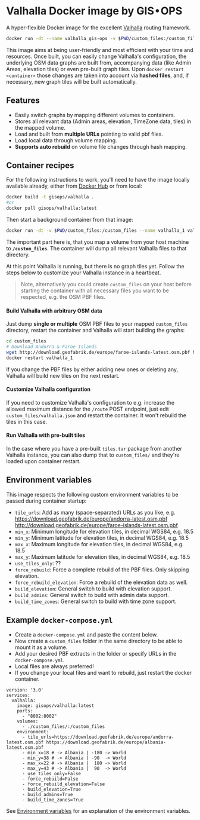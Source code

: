 # Valhalla Docker image by GIS • OPS

A hyper-flexible Docker image for the excellent [Valhalla](https://github.com/valhalla/valhalla) routing framework.

```bash
docker run -dt --name valhalla_gis-ops -v $PWD/custom_files:/custom_files gisops/valhalla:latest
```

This image aims at being user-friendly and most efficient with your time and resources. Once built, you can easily change Valhalla's configuration, the underlying OSM data graphs are built from, accompanying data (like Admin Areas, elevation tiles) or even pre-built graph tiles. Upon `docker restart <container>` those changes are taken into account via **hashed files**, and, if necessary, new graph tiles will be built automatically.

## Features

-   Easily switch graphs by mapping different volumes to containers.
-   Stores all relevant data (Admin areas, elevation, TimeZone data, tiles) in the mapped volume.
-   Load and built from **multiple URLs** pointing to valid pbf files.
-   Load local data through volume mapping.
-   **Supports auto rebuild** on volume file changes through hash mapping.

## Container recipes

For the following instructions to work, you'll need to have the image locally available already, either from [Docker Hub](https://hub.docker.com/repository/docker/gisops/valhalla) or from local:

```bash
docker build -t gisops/valhalla .
#or
docker pull gisops/valhalla:latest
```

Then start a background container from that image:

```bash
docker run -dt -v $PWD/custom_files:/custom_files --name valhalla_1 valhalla
```

The important part here is, that you map a volume from your host machine to **`/custom_files`**. The container will dump all relevant Valhalla files to that directory.

At this point Valhalla is running, but there is no graph tiles yet. Follow the steps below to customize your Valhalla instance in a heartbeat.

> Note, alternatively you could create `custom_files` on your host before starting the container with all necessary files you want to be respected, e.g. the OSM PBF files.

#### Build Valhalla with arbitrary OSM data

Just dump **single or multiple** OSM PBF files to your mapped `custom_files` directory, restart the container and Valhalla will start building the graphs:

```bash
cd custom_files
# Download Andorra & Faroe Islands
wget http://download.geofabrik.de/europe/faroe-islands-latest.osm.pbf http://download.geofabrik.de/europe/andorra-latest.osm.pbf
docker restart valhalla_1
```

If you change the PBF files by either adding new ones or deleting any, Valhalla will build new tiles on the next restart.

#### Customize Valhalla configuration

If you need to customize Valhalla's configuration to e.g. increase the allowed maximum distance for the `/route` POST endpoint, just edit `custom_files/valhalla.json` and restart the container. It won't rebuild the tiles in this case.

#### Run Valhalla with pre-built tiles

In the case where you have a pre-built `tiles.tar` package from another Valhalla instance, you can also dump that to `custom_files/` and they're loaded upon container restart.

## Environment variables

This image respects the following custom environment variables to be passed during container startup:

- `tile_urls`: Add as many (space-separated) URLs as you like, e.g. https://download.geofabrik.de/europe/andorra-latest.osm.pbf http://download.geofabrik.de/europe/faroe-islands-latest.osm.pbf
- `min_x`: Minimum longitude for elevation tiles, in decimal WGS84, e.g. 18.5
- `min_y`: Minimum latitude for elevation tiles, in decimal WGS84, e.g. 18.5
- `max_x`: Maximum longitude for elevation tiles, in decimal WGS84, e.g. 18.5
- `max_y`: Maximum latitude for elevation tiles, in decimal WGS84, e.g. 18.5
- `use_tiles_only`: ??
- `force_rebuild`: Force a complete rebuild of the PBF files. Only skipping elevation.
- `force_rebuild_elevation`: Force a rebuild of the elevation data as well.
- `build_elevation`: General switch to build with elevation support.
- `build_admins`: General switch to build with admin data support.
- `build_time_zones`: General switch to build with time zone support.

## Example `docker-compose.yml`

- Create a `docker-compose.yml` and paste the content below.
- Now create a `custom_files` folder in the same directory to be able to mount it as a volume.
- Add your desired PBF extracts in the folder or specify URLs in the `docker-compose.yml`.
- Local files are always preferred!
- If you change your local files and want to rebuild, just restart the docker container.
```docker
version: '3.0'
services:
  valhalla:
    image: gisops/valhalla:latest
    ports:
      - "8002:8002"
    volumes:
      - ./custom_files/:/custom_files
    environment:
      - tile_urls=https://download.geofabrik.de/europe/andorra-latest.osm.pbf https://download.geofabrik.de/europe/albania-latest.osm.pbf
      - min_x=18 # -> Albania | -180 -> World
      - min_y=38 # -> Albania | -90  -> World
      - max_x=22 # -> Albania |  180 -> World
      - max_y=43 # -> Albania |  90  -> World
      - use_tiles_only=False
      - force_rebuild=False
      - force_rebuild_elevation=False
      - build_elevation=True
      - build_admins=True
      - build_time_zones=True
```

See [Environment variables](#environment-variables) for an explanation of the environment variables.
